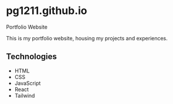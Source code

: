 # pg1211.github.io
Portfolio Website

This is my portfolio website, housing my projects and experiences.

## Technologies

- HTML
- CSS
- JavaScript
- React
- Tailwind
